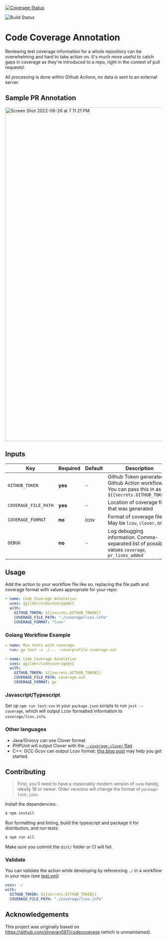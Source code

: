 [![Coverage Status](https://coveralls.io/repos/github/ggilder/codecoverage/badge.svg?branch=main)](https://coveralls.io/github/ggilder/codecoverage?branch=main)

![Build Status](https://github.com/ggilder/codecoverage/actions/workflows/test.yml/badge.svg)

# Code Coverage Annotation

Reviewing test coverage information for a whole repository can be overwhelming
and hard to take action on. It's much more useful to catch gaps in coverage as
they're introduced to a repo, right in the context of pull requests!

All processing is done within Github Actions, no data is sent to an external server.

## Sample PR Annotation
<img width="1069" alt="Screen Shot 2022-06-26 at 7 11 21 PM" src="https://user-images.githubusercontent.com/23582455/175847244-dbed2fb3-70be-4bcd-a7d0-64197951c517.png">


## Inputs

| Key                  | Required | Default | Description                                                                                           |
| -------------------- | -------- | ------- | ----------------------------------------------------------------------------------------------------- |
| `GITHUB_TOKEN`       | **yes**  | -       | Github Token generated by Github Action workflow. You can pass this in as `${{secrets.GITHUB_TOKEN}}` |
| `COVERAGE_FILE_PATH` | **yes**  | -       | Location of coverage file that was generated                                                          |
| `COVERAGE_FORMAT`    | **no**   | lcov    | Format of coverage file. May be `lcov`, `clover`, or `go`                                             |
| `DEBUG`              | **no**   | -       | Log debugging information. Comma-separated list of possible values `coverage`, `pr_lines_added`       |

## Usage

Add the action to your workflow file like so, replacing the file path and
coverage format with values appropriate for your repo:

```yaml
- name: Code Coverage Annotation
  uses: ggilder/codecoverage@v1
  with:
    GITHUB_TOKEN: ${{secrets.GITHUB_TOKEN}}
    COVERAGE_FILE_PATH: "./coverage/lcov.info"
    COVERAGE_FORMAT: "lcov"
```

### Golang Workflow Example

```yaml
- name: Run tests with coverage
  run: go test -v ./... -coverprofile coverage.out

- name: Code Coverage Annotation
  uses: ggilder/codecoverage@v1
  with:
    GITHUB_TOKEN: ${{secrets.GITHUB_TOKEN}}
    COVERAGE_FILE_PATH: coverage.out
    COVERAGE_FORMAT: go
```

### Javascript/Typescript

Set up `npm run test:cov` in your `package.json` scripts to run `jest --coverage`, which will output Lcov formatted information to `coverage/lcov.info`.

### Other languages

* Java/Groovy can use Clover format
* PHPUnit will output Clover with the [`--coverage-clover` flag](https://docs.phpunit.de/en/10.2/textui.html#code-coverage)
* C++: GCC Gcov can output Lcov format; [this blog post](https://shenxianpeng.github.io/2021/07/gcov-example/) may help you get started.

## Contributing

> First, you'll need to have a reasonably modern version of `node` handy, ideally 16 or newer. Older versions will change the format of `package-lock.json`.

Install the dependencies:
```bash
$ npm install
```

Run formatting and linting, build the typescript and package it for distribution, and run tests:
```bash
$ npm run all
```

Make sure you commit the `dist/` folder or CI will fail.

### Validate

You can validate the action while developing by referencing `./` in a workflow in your repo (see [test.yml](.github/workflows/test.yml))

```yaml
uses: ./
with:
  GITHUB_TOKEN: ${{secrets.GITHUB_TOKEN}}
  COVERAGE_FILE_PATH: "./coverage/lcov.info"
```

## Acknowledgements

This project was originally based on https://github.com/shravan097/codecoverage (which is unmaintained).
